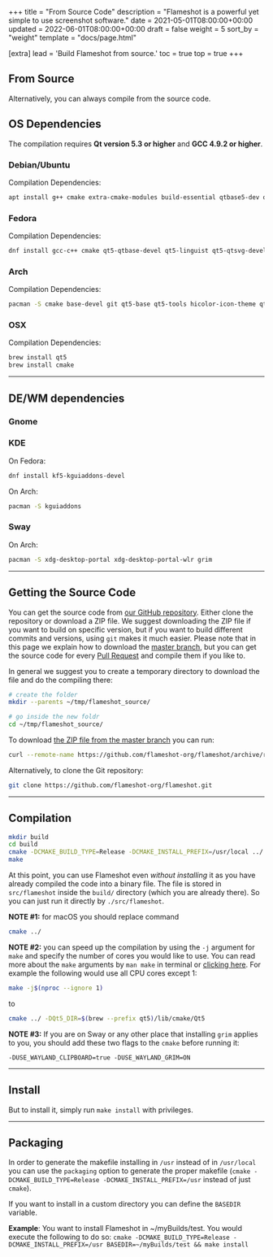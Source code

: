 +++
title = "From Source Code"
description = "Flameshot is a powerful yet simple to use screenshot software."
date = 2021-05-01T08:00:00+00:00
updated = 2022-06-01T08:00:00+00:00
draft = false
weight = 5
sort_by = "weight"
template = "docs/page.html"

[extra]
lead = 'Build Flameshot from source.'
toc = true
top = true
+++


## From Source

Alternatively, you can always compile from the source code.


## OS Dependencies

The compilation requires **Qt version 5.3 or higher** and **GCC 4.9.2 or higher**.


### Debian/Ubuntu

Compilation Dependencies:

```sh
apt install g++ cmake extra-cmake-modules build-essential qtbase5-dev qttools5-dev-tools qttools5-dev libqt5dbus5 libqt5network5 libqt5core5a libqt5widgets5 libqt5gui5 libqt5svg5-dev
```

### Fedora

Compilation Dependencies:

```sh
dnf install gcc-c++ cmake qt5-qtbase-devel qt5-linguist qt5-qtsvg-devel
```

### Arch

Compilation Dependencies:

```sh
pacman -S cmake base-devel git qt5-base qt5-tools hicolor-icon-theme qt5-svg
```

### OSX

Compilation Dependencies:

```sh
brew install qt5
brew install cmake
```

--------------------------------------------------------------------------------

## DE/WM dependencies

### Gnome

### KDE

On Fedora:

```sh
dnf install kf5-kguiaddons-devel
```

On Arch:

```sh
pacman -S kguiaddons
```

### Sway

On Arch:

```sh
pacman -S xdg-desktop-portal xdg-desktop-portal-wlr grim
```

--------------------------------------------------------------------------------

## Getting the Source Code

You can get the source code from [our GitHub repository](https://github.com/flameshot-org/flameshot). Either clone the repository or download a ZIP file. We suggest downloading the ZIP file if you want to build on specific version, but if you want to build different commits and versions, using `git` makes it much easier.
Please note that in this page we explain how to download the [master branch](https://github.com/flameshot-org/flameshot/tree/master), but you can get the source code for every [Pull Request](https://github.com/flameshot-org/flameshot/pulls) and compile them if you like to.

In general we suggest you to create a temporary directory to download the file and do the compiling there:

```sh
# create the folder
mkdir --parents ~/tmp/flameshot_source/

# go inside the new foldr
cd ~/tmp/flameshot_source/
```

To download [the ZIP file from the master branch](https://github.com/flameshot-org/flameshot/archive/refs/heads/master.zip) you can run:

```sh
curl --remote-name https://github.com/flameshot-org/flameshot/archive/refs/heads/master.zip
```

Alternatively, to clone the Git repository:

```sh
git clone https://github.com/flameshot-org/flameshot.git
```

--------------------------------------------------------------------------------

## Compilation

```sh
mkdir build
cd build
cmake -DCMAKE_BUILD_TYPE=Release -DCMAKE_INSTALL_PREFIX=/usr/local ../
make
```

At this point, you can use Flameshot even _without installing_ it as you have already compiled the code into a binary file.
The file is stored in `src/flameshot` inside the `build/` directory (which you are already there).
So you can just run it directly by `./src/flameshot`.

**NOTE #1:** for macOS you should replace command

```sh
cmake ../
```

**NOTE #2:** you can speed up the compilation by using the `-j` argument for `make` and specify the number of cores you would like to use.
You can read more about the `make` arguments by `man make` in terminal or [clicking here](https://linux.die.net/man/1/make).
For example the following would use all CPU cores except 1:

```sh
make -j$(nproc --ignore 1)
```

to

```sh
cmake ../ -DQt5_DIR=$(brew --prefix qt5)/lib/cmake/Qt5
```

**NOTE #3:** If you are on Sway or any other place that installing `grim` applies to you, you should add these two flags to the `cmake` before running it:

```
-DUSE_WAYLAND_CLIPBOARD=true -DUSE_WAYLAND_GRIM=ON
```


--------------------------------------------------------------------------------

## Install

But to install it, simply run `make install` with privileges.

--------------------------------------------------------------------------------

## Packaging

In order to generate the makefile installing in `/usr` instead of in `/usr/local` you can use the `packaging` option to generate the proper makefile (`cmake -DCMAKE_BUILD_TYPE=Release -DCMAKE_INSTALL_PREFIX=/usr` instead of just `cmake`).

If you want to install in a custom directory you can define the `BASEDIR` variable.

**Example**:
You want to install Flameshot in ~/myBuilds/test. You would execute the following to do so:
`cmake -DCMAKE_BUILD_TYPE=Release -DCMAKE_INSTALL_PREFIX=/usr BASEDIR=~/myBuilds/test && make install`
